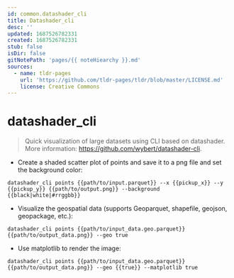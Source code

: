 ```yaml
---
id: common.datashader_cli
title: Datashader_cli
desc: ''
updated: 1687526782331
created: 1687526782331
stub: false
isDir: false
gitNotePath: 'pages/{{ noteHiearchy }}.md'
sources:
  - name: tldr-pages
    url: 'https://github.com/tldr-pages/tldr/blob/master/LICENSE.md'
    license: Creative Commons
---
```

# datashader_cli

> Quick visualization of large datasets using CLI based on datashader.
> More information: <https://github.com/wybert/datashader-cli>.

- Create a shaded scatter plot of points and save it to a png file and set the background color:

`datashader_cli points {{path/to/input.parquet}} --x {{pickup_x}} --y {{pickup_y}} {{path/to/output.png}} --background {{black|white|#rrggbb}}`

- Visualize the geospatial data (supports Geoparquet, shapefile, geojson, geopackage, etc.):

`datashader_cli points {{path/to/input_data.geo.parquet}} {{path/to/output_data.png}} --geo true`

- Use matplotlib to render the image:

`datashader_cli points {{path/to/input_data.geo.parquet}} {{path/to/output_data.png}} --geo {{true}} --matplotlib true`

